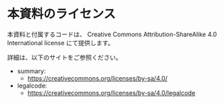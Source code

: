# 本資料のライセンス

本資料と付属するコードは、 Creative Commons Attribution-ShareAlike 4.0 International license にて提供します。

詳細は、以下のサイトをご参照ください。

* summary:
  * https://creativecommons.org/licenses/by-sa/4.0/
* legalcode:
  * https://creativecommons.org/licenses/by-sa/4.0/legalcode
